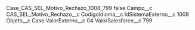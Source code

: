 <?xml version="1.0" encoding="UTF-8"?>
<CustomMetadata xmlns="http://soap.sforce.com/2006/04/metadata" xmlns:xsi="http://www.w3.org/2001/XMLSchema-instance" xmlns:xsd="http://www.w3.org/2001/XMLSchema">
    <label>Case_CAS_SEL_Motivo_Rechazo_1008_799</label>
    <protected>false</protected>
    <values>
        <field>Campo__c</field>
        <value xsi:type="xsd:string">CAS_SEL_Motivo_Rechazo__c</value>
    </values>
    <values>
        <field>CodigoIdioma__c</field>
        <value xsi:nil="true"/>
    </values>
    <values>
        <field>IdSistemaExterno__c</field>
        <value xsi:type="xsd:string">1008</value>
    </values>
    <values>
        <field>Objeto__c</field>
        <value xsi:type="xsd:string">Case</value>
    </values>
    <values>
        <field>ValorExterno__c</field>
        <value xsi:type="xsd:string">04</value>
    </values>
    <values>
        <field>ValorSalesforce__c</field>
        <value xsi:type="xsd:string">799</value>
    </values>
</CustomMetadata>
